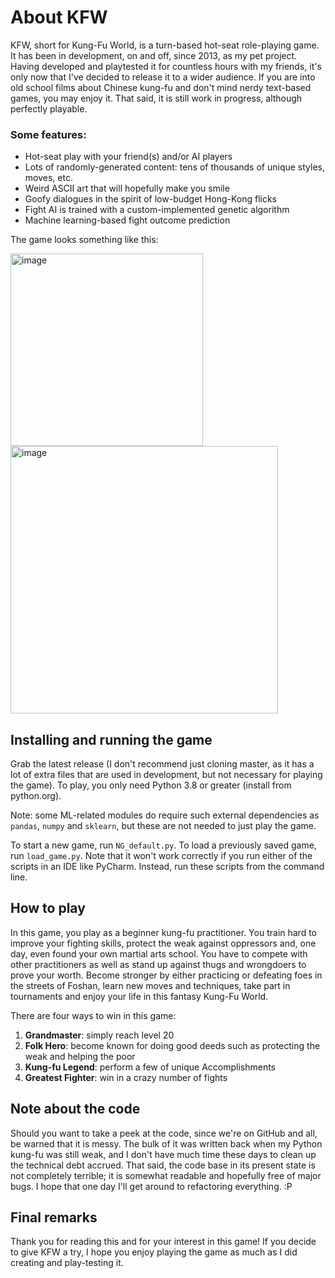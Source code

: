 # About KFW

KFW, short for Kung-Fu World, is a turn-based hot-seat role-playing game. It has been in development, on and off, since 2013, as my pet project. Having developed and playtested it for countless hours with my friends, it's only now that I've decided to release it to a wider audience. If you are into old school films about Chinese kung-fu and don't mind nerdy text-based games, you may enjoy it. That said, it is still work in progress, although perfectly playable.  

### Some features:

* Hot-seat play with your friend(s) and/or AI players
* Lots of randomly-generated content: tens of thousands of unique styles, moves, etc.
* Weird ASCII art that will hopefully make you smile
* Goofy dialogues in the spirit of low-budget Hong-Kong flicks
* Fight AI is trained with a custom-implemented genetic algorithm
* Machine learning-based fight outcome prediction

The game looks something like this:

<img width="308" alt="image" src="https://user-images.githubusercontent.com/10167436/178922104-f26d6bfb-2499-4437-962f-29a807a8b269.png">

<img width="428" alt="image" src="https://user-images.githubusercontent.com/10167436/178922621-e7b6f80d-6f81-47e0-a97d-a6ee6e8c88c1.png">

## Installing and running the game

Grab the latest release (I don't recommend just cloning master, as it has a lot of extra files that are used in development, but not necessary for playing the game). To play, you only need Python 3.8 or greater (install from python.org).  

Note: some ML-related modules do require such external dependencies as `pandas`, `numpy` and `sklearn`, but these are not needed to just play the game. 

To start a new game, run `NG_default.py`. To load a previously saved game, run `load_game.py`.  Note that it won't work correctly if you run either of the scripts in an IDE like PyCharm. Instead, run these scripts from the command line.

## How to play

In this game, you play as a beginner kung-fu practitioner. You train hard to improve your fighting skills, protect the weak against oppressors and, one day, even found your own martial arts school. You have to compete with other practitioners as well as stand up against thugs and wrongdoers to prove your worth. Become stronger by either practicing or defeating foes in the streets of Foshan, learn new moves and techniques, take part in tournaments and enjoy your life in this fantasy Kung-Fu World.

There are four ways to win in this game:
1. **Grandmaster**: simply reach level 20
2. **Folk Hero**: become known for doing good deeds such as protecting the weak and helping the poor
3. **Kung-fu Legend**: perform a few of unique Accomplishments
4. **Greatest Fighter**: win in a crazy number of fights

## Note about the code

Should you want to take a peek at the code, since we're on GitHub and all, be warned that it is messy. The bulk of it was written back when my Python kung-fu was still weak, and I don't have much time these days to clean up the technical debt accrued. That said, the code base in its present state is not completely terrible; it is somewhat readable and hopefully free of major bugs. I hope that one day I'll get around to refactoring everything. :P

## Final remarks

Thank you for reading this and for your interest in this game! If you decide to give KFW a try, I hope you enjoy playing the game as much as I did creating and play-testing it. 
